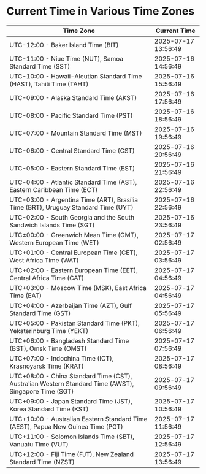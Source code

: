 # Current Time in Various Time Zones

| Time Zone | Current Time |
|-----------|--------------|
| UTC-12:00 - Baker Island Time (BIT) | 2025-07-17 13:56:49 |
| UTC-11:00 - Niue Time (NUT), Samoa Standard Time (SST) | 2025-07-16 14:56:49 |
| UTC-10:00 - Hawaii-Aleutian Standard Time (HAST), Tahiti Time (TAHT) | 2025-07-16 15:56:49 |
| UTC-09:00 - Alaska Standard Time (AKST) | 2025-07-16 17:56:49 |
| UTC-08:00 - Pacific Standard Time (PST) | 2025-07-16 18:56:49 |
| UTC-07:00 - Mountain Standard Time (MST) | 2025-07-16 19:56:49 |
| UTC-06:00 - Central Standard Time (CST) | 2025-07-16 20:56:49 |
| UTC-05:00 - Eastern Standard Time (EST) | 2025-07-16 21:56:49 |
| UTC-04:00 - Atlantic Standard Time (AST), Eastern Caribbean Time (ECT) | 2025-07-16 22:56:49 |
| UTC-03:00 - Argentina Time (ART), Brasília Time (BRT), Uruguay Standard Time (UYT) | 2025-07-16 22:56:49 |
| UTC-02:00 - South Georgia and the South Sandwich Islands Time (SGT) | 2025-07-16 23:56:49 |
| UTC±00:00 - Greenwich Mean Time (GMT), Western European Time (WET) | 2025-07-17 02:56:49 |
| UTC+01:00 - Central European Time (CET), West Africa Time (WAT) | 2025-07-17 03:56:49 |
| UTC+02:00 - Eastern European Time (EET), Central Africa Time (CAT) | 2025-07-17 04:56:49 |
| UTC+03:00 - Moscow Time (MSK), East Africa Time (EAT) | 2025-07-17 04:56:49 |
| UTC+04:00 - Azerbaijan Time (AZT), Gulf Standard Time (GST) | 2025-07-17 05:56:49 |
| UTC+05:00 - Pakistan Standard Time (PKT), Yekaterinburg Time (YEKT) | 2025-07-17 06:56:49 |
| UTC+06:00 - Bangladesh Standard Time (BST), Omsk Time (OMST) | 2025-07-17 07:56:49 |
| UTC+07:00 - Indochina Time (ICT), Krasnoyarsk Time (KRAT) | 2025-07-17 08:56:49 |
| UTC+08:00 - China Standard Time (CST), Australian Western Standard Time (AWST), Singapore Time (SGT) | 2025-07-17 09:56:49 |
| UTC+09:00 - Japan Standard Time (JST), Korea Standard Time (KST) | 2025-07-17 10:56:49 |
| UTC+10:00 - Australian Eastern Standard Time (AEST), Papua New Guinea Time (PGT) | 2025-07-17 11:56:49 |
| UTC+11:00 - Solomon Islands Time (SBT), Vanuatu Time (VUT) | 2025-07-17 12:56:49 |
| UTC+12:00 - Fiji Time (FJT), New Zealand Standard Time (NZST) | 2025-07-17 13:56:49 |
